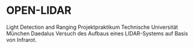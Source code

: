 OPEN-LIDAR
==========

Light Detection and Ranging
Projektpraktikum Technische Universität München Daedalus
Versuch des Aufbaus eines LIDAR-Systems auf Basis von Infrarot.


